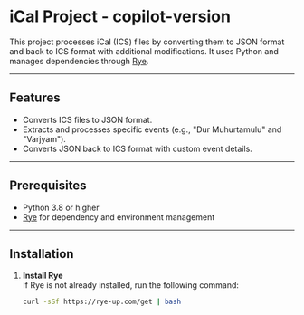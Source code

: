 # iCal Project - copilot-version

This project processes iCal (ICS) files by converting them to JSON format and back to ICS format with additional modifications. It uses Python and manages dependencies through [Rye](https://rye-up.com/).

---

## Features

- Converts ICS files to JSON format.
- Extracts and processes specific events (e.g., "Dur Muhurtamulu" and "Varjyam").
- Converts JSON back to ICS format with custom event details.

---

## Prerequisites

- Python 3.8 or higher
- [Rye](https://rye-up.com/) for dependency and environment management

---

## Installation

1. **Install Rye**  
   If Rye is not already installed, run the following command:

   ```bash
   curl -sSf https://rye-up.com/get | bash